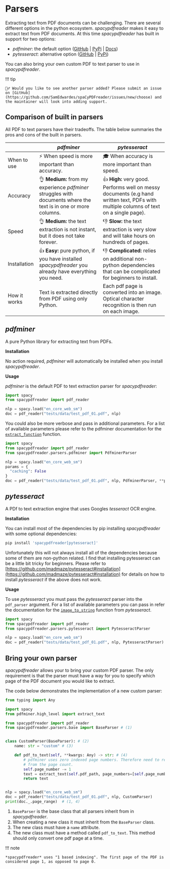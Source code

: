 # Parsers

Extracting text from PDF documents can be challenging. There are several different options in the python ecosystem. *spacypdfreader* makes it easy to extract text from PDF documents. At this time *spacypdfreader* has built in support for two options:

- *pdfminer*: the default option ([GitHub](https://github.com/pdfminer/pdfminer.six) | [PyPi](https://pypi.org/project/pdfminer.six/) | [Docs](https://pdfminersix.readthedocs.io/en/latest/))
- *pytesseract*: alternative option ([GitHub](https://github.com/madmaze/pytesseract) | [PyPi](https://pypi.org/project/pytesseract/))

You can also bring your own custom PDF to text parser to use in *spacypdfreader*.

!!! tip

    💁‍♂️ Would you like to see another parser added? Please submit an issue on [GitHub](https://github.com/SamEdwardes/spaCyPDFreader/issues/new/choose) and the maintainer will look into adding support.

## Comparison of built in parsers

All PDF to text parsers have their tradeoffs. The table below summaries the pros and cons of the built in parsers.

|              | *pdfminer*                                                   | *pytesseract*                                                |
| ------------ | ------------------------------------------------------------ | ------------------------------------------------------------ |
| When to use  | ⚡️ When speed is more important than accuracy.                | 🎓 When accuracy is more important than speed.                |
| Accuracy     | 👌 **Medium:** from my experience *pdfminer* struggles with documents where the text is in one or more columns. | 👍 **High:** very good. Performs well on messy documents (e.g hand written text, PDFs with multiple columns of text on a single page). |
| Speed        | 👌 **Medium:** the text extraction is not instant, but it does not take forever. | 👎 **Slow:** the text extraction is very slow and will take hours on hundreds of pages. |
| Installation | 👍 **Easy:** pure python, if you have installed *spacypdfreader* you already have everything you need. | 👎 **Complicated:** relies on additional non-python dependencies that can be complicated for beginners to install. |
| How it works | Text is extracted directly from PDF using only Python.       | Each pdf page is converted into an image. Optical character recognition is then run on each image. |

## *pdfminer*

A pure Python library for extracting text from PDFs.

**Installation** 

No action required, *pdfminer* will automatically be installed when you install *spacypdfreader*.

**Usage**

*pdfminer* is the default PDF to text extraction parser for *spacypdfreader*:

```python
import spacy
from spacypdfreader import pdf_reader

nlp = spacy.load("en_core_web_sm")
doc = pdf_reader("tests/data/test_pdf_01.pdf", nlp)
```

You could also be more verbose and pass in additional parameters. For a list of available parameters please refer to the pdfminer documentation for the [`extract_function`](https://pdfminersix.readthedocs.io/en/latest/reference/highlevel.html#extract-text) function.

```python
import spacy
from spacypdfreader import pdf_reader
from spacypdfreader.parsers.pdfminer import PdfminerParser

nlp = spacy.load("en_core_web_sm")
params = {
  "caching": False
}
doc = pdf_reader("tests/data/test_pdf_01.pdf", nlp, PdfminerParser, **params)
```

## *pytesseract*

A PDf to text extraction engine that uses Googles *tesseract* OCR engine.

**Installation**

You can install most of the dependencies by pip installing *spacypdfreader* with some optional dependencies:

```bash
pip install 'spacypdfreader[pytesseract]'
```

Unfortunately this will not always install all of the dependencies because some of them are non-python related. I find that installing pytesseract can be a little bit tricky for beginners. Please refer to [https://github.com/madmaze/pytesseract#installation](https://github.com/madmaze/pytesseract#installation) for details on how to install *pytesseract* if the above does not work.

**Usage**

To use *pytesseract* you must pass the *pytesseract* parser into the `pdf_parser` argument. For a list of available parameters you can pass in refer the documentation for the [`image_to_string`](https://github.com/madmaze/pytesseract) function from *pytesseract*.

```python
import spacy
from spacypdfreader import pdf_reader
from spacypdfreader.parsers.pytesseract import PytesseractParser

nlp = spacy.load("en_core_web_sm")
doc = pdf_reader("tests/data/test_pdf_01.pdf", nlp, PytesseractParser)
```

## Bring your own parser

*spacypdfreader* allows your to bring your custom PDF parser. The only requirement is that the parser must have a way for you to specify which page of the PDF document you would like to extract.

The code below demonstrates the implementation of a new custom parser:

```python
from typing import Any

import spacy
from pdfminer.high_level import extract_text

from spacypdfreader import pdf_reader
from spacypdfreader.parsers.base import BaseParser # (1)


class CustomParser(BaseParser): # (2)
    name: str = "custom" # (3)

    def pdf_to_text(self, **kwargs: Any) -> str: # (4)
        # pdfminer uses zero indexed page numbers. Therefore need to remove 1
        # from the page count.
        self.page_number -= 1
        text = extract_text(self.pdf_path, page_numbers=[self.page_number], **kwargs)
        return text


nlp = spacy.load("en_core_web_sm")
doc = pdf_reader("tests/data/test_pdf_01.pdf", nlp, CustomParser)
print(doc._.page_range)  # (1, 4)
```

1. `BaseParser` is the base class that all parsers inherit from in *spacypdfreader*.
2. When creating a new class it must inherit from the `BaseParser` class.
3. The new class must have a `name` attribute.
4. The new class must have a method called `pdf_to_text`. This method should only convert one pdf page at a time.


!!! note

    *spacypdfreader* uses "1 based indexing". The first page of the PDF is considered page 1, as opposed to page 0.